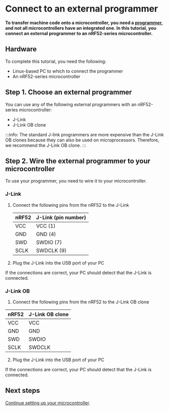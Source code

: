 # Connect to an external programmer

**To transfer machine code onto a microcontroller, you need a [programmer](https://www.engineersgarage.com/how-to-guides/microcontroller-programmer-burner), and not all microcontrollers have an integrated one. In this tutorial, you connect an external programmer to an nRF52-series microcontroller.**

## Hardware

To complete this tutorial, you need the following:

- Linux-based PC to which to connect the programmer
- An nRF52-series microcontroller

## Step 1. Choose an external programmer

You can use any of the following external programmers with an nRF52-series microcontroller:

- J-Link
- J-Link OB clone

:::info:
The standard J-link programmers are more expensive than the J-Link OB clones because they can also be used on microprocessors. Therefore, we recommend the J-Link OB clone.
:::

## Step 2. Wire the external programmer to your microcontroller

To use your programmer, you need to wire it to your microcontroller.
    
### J-Link

1. Connect the following pins from the nRF52 to the J-Link

    |    **nRF52**    |    **J-Link (pin number)**   |
    |-------------|-------------------|
    |    VCC      |    VCC (1)        |
    |    GND      |    GND (4)        |
    |    SWD      |    SWDIO (7)      |
    |    SCLK     |    SWDCLK (9)     |

2. Plug the J-Link into the USB port of your PC

If the connections are correct, your PC should detect that the J-Link is connected.
    
### J-Link OB

1. Connect the following pins from the nRF52 to the J-Link OB clone

|    **nRF52**    |    **J-Link OB clone**   |
|-------------|----------------|
|    VCC      |    VCC         |
|    GND      |    GND         |
|    SWD      |    SWDIO       |
|    SCLK     |    SWDCLK      |

2. Plug the J-Link into the USB port of your PC

If the connections are correct, your PC should detect that the J-Link is connected.

## Next steps

[Continue setting up your microcontroller](../introduction/get-started.md#step-2-set-up-).



